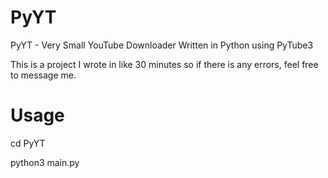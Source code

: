 # PyYT
PyYT - Very Small YouTube Downloader Written in Python using PyTube3

This is a project I wrote in like 30 minutes so if there is any errors, feel free to message me.

# Usage

cd PyYT

python3 main.py

